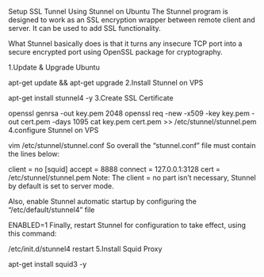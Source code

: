Setup SSL Tunnel Using Stunnel on Ubuntu
The Stunnel program is designed to work as an SSL encryption wrapper between remote client and server. It can be used to add SSL functionality.

What Stunnel basically does is that it turns any insecure TCP port into a secure encrypted port using OpenSSL package for cryptography.

1.Update & Upgrade Ubuntu

apt-get update && apt-get upgrade
2.Install Stunnel on VPS

apt-get install stunnel4 -y
3.Create SSL Certificate

openssl genrsa -out key.pem 2048
openssl req -new -x509 -key key.pem -out cert.pem -days 1095
cat key.pem cert.pem >> /etc/stunnel/stunnel.pem
4.configure Stunnel on VPS

vim /etc/stunnel/stunnel.conf
So overall the “stunnel.conf” file must contain the lines below:

client = no
[squid]
accept = 8888
connect = 127.0.0.1:3128
cert = /etc/stunnel/stunnel.pem
Note: The client = no part isn’t necessary, Stunnel by default is set to server mode.

Also, enable Stunnel automatic startup by configuring the “/etc/default/stunnel4” file

ENABLED=1
Finally, restart Stunnel for configuration to take effect, using this command:

/etc/init.d/stunnel4 restart
5.Install Squid Proxy

apt-get install squid3 -y
